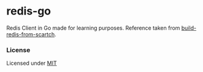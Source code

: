 # redis-go

Redis Client in Go made for learning purposes. Reference taken from [build-redis-from-scartch](https://www.build-redis-from-scratch.dev/en/introduction).

### License

Licensed under [MIT](./LICENSE)
